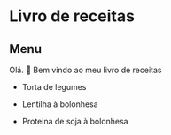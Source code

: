 # Livro de receitas

## Menu

Olá. :wave: Bem vindo ao meu livro de receitas

- Torta de legumes

- Lentilha à bolonhesa

- Proteina de soja à bolonhesa